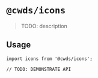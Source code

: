 # `@cwds/icons`

> TODO: description

## Usage

```
import icons from '@cwds/icons';

// TODO: DEMONSTRATE API
```
